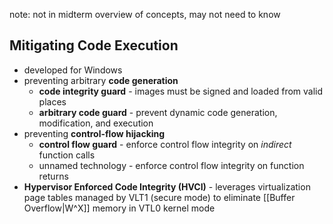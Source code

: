 note: not in midterm overview of concepts, may not need to know
## Mitigating Code Execution
- developed for Windows
- preventing arbitrary **code generation**
	- **code integrity guard** - images must be signed and loaded from valid places
	- **arbitrary code guard** - prevent dynamic code generation, modification, and execution
- preventing **control-flow hijacking**
	- **control flow guard** - enforce control flow integrity on *indirect* function calls
	- unnamed technology - enforce control flow integrity on function returns
- **Hypervisor Enforced Code Integrity (HVCI)** - leverages virtualization page tables managed by VLT1 (secure mode) to eliminate [[Buffer Overflow|W^X]] memory in VTL0 kernel mode